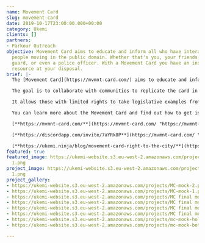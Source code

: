```yaml
---
name: Movement Card
slug: movement-card
date: 2019-10-17T23:00:00.000+00:00
category: Ukemi
clients: []
partners:
- Parkour Outreach
objective: Movement Card aims to educate and inform all who have interactions with
  people moving in the public domain. Whether that's you, your friends, the security
  guard, or even a police officer. With a Movement Card you have an instant educational
  resource at your disposal.
brief: |-
  The [Movement Card](https://mvmnt-card.com/) aims to educate and inform all who have interactions with people moving in the public domain. Whether that’s you, your friends, the security guard, or even a police officer – with a Movement Card, you have an instant educational resource at your fingertips.

  The goal is to collaborate with communities to replicate the card in other countries worldwide, enabling everybody to know their ‘right to their city’.

  It allows those with limited rights to take legislative examples from other countries for use as a starting point to improve their freedom of movement.

  You can learn more about the Movement Card and find out how to get involved by visiting our site, reading our blog or joining the Movement Card Discord community.

  [**https://mvmnt-card.com/**](https://mvmnt-card.com/ "https://mvmnt-card.com/")

  [**https://discordapp.com/invite/7aYRk8P**](https://mvmnt-card.com/ "https://mvmnt-card.com/")

  [**https://ukemi.ninja/blog/movement-card-right-to-the-city/**](https://mvmnt-card.com/ "https://mvmnt-card.com/")
featured: true
featured_image: https://ukemi-website.s3.eu-west-2.amazonaws.com/projects/sleek mock
  1.png
project_image: https://ukemi-website.s3.eu-west-2.amazonaws.com/projects/sleek mock
  1.png
project_gallery:
- https://ukemi-website.s3.eu-west-2.amazonaws.com/projects/MC-mock-2.png
- https://ukemi-website.s3.eu-west-2.amazonaws.com/projects/MC-mock-1.png
- https://ukemi-website.s3.eu-west-2.amazonaws.com/projects/MC final mock front.png
- https://ukemi-website.s3.eu-west-2.amazonaws.com/projects/MC final mock back.png
- https://ukemi-website.s3.eu-west-2.amazonaws.com/projects/MC final mock 2.png
- https://ukemi-website.s3.eu-west-2.amazonaws.com/projects/MC final mock 1.png
- https://ukemi-website.s3.eu-west-2.amazonaws.com/projects/mc-mock-holder.png
- https://ukemi-website.s3.eu-west-2.amazonaws.com/projects/mc-mock-both-back.png

---
```

